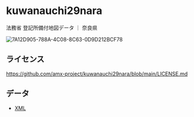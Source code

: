 # kuwanauchi29nara
法務省 登記所備付地図データ ｜ 奈良県

![7A12D905-788A-4C08-8C63-0D9D212BCF78](https://user-images.githubusercontent.com/416977/214225195-ce28d8b0-02d3-4db9-8400-170a74718302.png)

## ライセンス
https://github.com/amx-project/kuwanauchi29nara/blob/main/LICENSE.md

## データ
* [XML](https://github.com/amx-project/kuwanauchi29nara/tree/main/xml)

